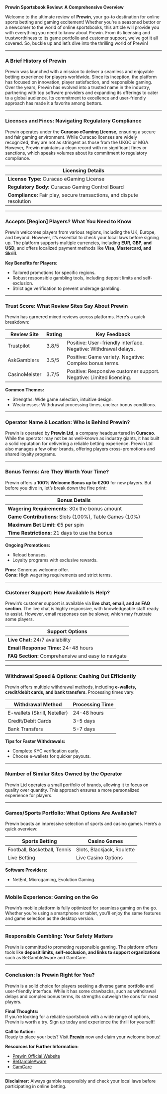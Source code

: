**Prewin Sportsbook Review: A Comprehensive Overview**  

Welcome to the ultimate review of **Prewin**, your go-to destination for online sports betting and gaming excitement! Whether you're a seasoned bettor or a newcomer to the world of online sportsbooks, this article will provide you with everything you need to know about Prewin. From its licensing and trustworthiness to its game portfolio and customer support, we’ve got it all covered. So, buckle up and let’s dive into the thrilling world of Prewin!  

---

### **A Brief History of Prewin**  
Prewin was launched with a mission to deliver a seamless and enjoyable betting experience for players worldwide. Since its inception, the platform has focused on innovation, player satisfaction, and responsible gaming. Over the years, Prewin has evolved into a trusted name in the industry, partnering with top software providers and expanding its offerings to cater to a global audience. Its commitment to excellence and user-friendly approach has made it a favorite among bettors.  

---

### **Licenses and Fines: Navigating Regulatory Compliance**  
Prewin operates under the **Curacao eGaming License**, ensuring a secure and fair gaming environment. While Curacao licenses are widely recognized, they are not as stringent as those from the UKGC or MGA. However, Prewin maintains a clean record with no significant fines or sanctions, which speaks volumes about its commitment to regulatory compliance.  

| **Licensing Details** |  
|-----------------------|  
| **License Type:** Curacao eGaming License |  
| **Regulatory Body:** Curacao Gaming Control Board |  
| **Compliance:** Fair play, secure transactions, and dispute resolution |  

---

### **Accepts [Region] Players? What You Need to Know**  
Prewin welcomes players from various regions, including the UK, Europe, and beyond. However, it’s essential to check your local laws before signing up. The platform supports multiple currencies, including **EUR, GBP, and USD**, and offers localized payment methods like **Visa, Mastercard, and Skrill**.  

**Key Benefits for Players:**  
- Tailored promotions for specific regions.  
- Robust responsible gambling tools, including deposit limits and self-exclusion.  
- Strict age verification to prevent underage gambling.  

---

### **Trust Score: What Review Sites Say About Prewin**  
Prewin has garnered mixed reviews across platforms. Here’s a quick breakdown:  

| **Review Site** | **Rating** | **Key Feedback** |  
|------------------|------------|------------------|  
| Trustpilot       | 3.8/5      | Positive: User-friendly interface. Negative: Withdrawal delays. |  
| AskGamblers      | 3.5/5      | Positive: Game variety. Negative: Complex bonus terms. |  
| CasinoMeister    | 3.7/5      | Positive: Responsive customer support. Negative: Limited licensing. |  

**Common Themes:**  
- Strengths: Wide game selection, intuitive design.  
- Weaknesses: Withdrawal processing times, unclear bonus conditions.  

---

### **Operator Name & Location: Who is Behind Prewin?**  
Prewin is operated by **Prewin Ltd**, a company headquartered in **Curacao**. While the operator may not be as well-known as industry giants, it has built a solid reputation for delivering a reliable betting experience. Prewin Ltd also manages a few other brands, offering players cross-promotions and shared loyalty programs.  

---

### **Bonus Terms: Are They Worth Your Time?**  
Prewin offers a **100% Welcome Bonus up to €200** for new players. But before you dive in, let’s break down the fine print:  

| **Bonus Details** |  
|-------------------|  
| **Wagering Requirements:** 30x the bonus amount |  
| **Game Contributions:** Slots (100%), Table Games (10%) |  
| **Maximum Bet Limit:** €5 per spin |  
| **Time Restrictions:** 21 days to use the bonus |  

**Ongoing Promotions:**  
- Reload bonuses.  
- Loyalty programs with exclusive rewards.  

**Pros:** Generous welcome offer.  
**Cons:** High wagering requirements and strict terms.  

---

### **Customer Support: How Available Is Help?**  
Prewin’s customer support is available via **live chat, email, and an FAQ section**. The live chat is highly responsive, with knowledgeable staff ready to assist. However, email responses can be slower, which may frustrate some players.  

| **Support Options** |  
|---------------------|  
| **Live Chat:** 24/7 availability |  
| **Email Response Time:** 24-48 hours |  
| **FAQ Section:** Comprehensive and easy to navigate |  

---

### **Withdrawal Speed & Options: Cashing Out Efficiently**  
Prewin offers multiple withdrawal methods, including **e-wallets, credit/debit cards, and bank transfers**. Processing times vary:  

| **Withdrawal Method** | **Processing Time** |  
|-----------------------|---------------------|  
| E-wallets (Skrill, Neteller) | 24-48 hours |  
| Credit/Debit Cards | 3-5 days |  
| Bank Transfers | 5-7 days |  

**Tips for Faster Withdrawals:**  
- Complete KYC verification early.  
- Choose e-wallets for quicker payouts.  

---

### **Number of Similar Sites Owned by the Operator**  
Prewin Ltd operates a small portfolio of brands, allowing it to focus on quality over quantity. This approach ensures a more personalized experience for players.  

---

### **Games/Sports Portfolio: What Options Are Available?**  
Prewin boasts an impressive selection of sports and casino games. Here’s a quick overview:  

| **Sports Betting** | **Casino Games** |  
|--------------------|------------------|  
| Football, Basketball, Tennis | Slots, Blackjack, Roulette |  
| Live Betting | Live Casino Options |  

**Software Providers:**  
- NetEnt, Microgaming, Evolution Gaming.  

---

### **Mobile Experience: Gaming on the Go**  
Prewin’s mobile platform is fully optimized for seamless gaming on the go. Whether you’re using a smartphone or tablet, you’ll enjoy the same features and game selection as the desktop version.  

---

### **Responsible Gambling: Your Safety Matters**  
Prewin is committed to promoting responsible gaming. The platform offers tools like **deposit limits, self-exclusion, and links to support organizations** such as BeGambleAware and GamCare.  

---

### **Conclusion: Is Prewin Right for You?**  
Prewin is a solid choice for players seeking a diverse game portfolio and user-friendly interface. While it has some drawbacks, such as withdrawal delays and complex bonus terms, its strengths outweigh the cons for most players.  

**Final Thoughts:**  
If you’re looking for a reliable sportsbook with a wide range of options, Prewin is worth a try. Sign up today and experience the thrill for yourself!  

**Call to Action:**  
Ready to place your bets? Visit **[Prewin](https://www.prewin.eu)** now and claim your welcome bonus!  

**Resources for Further Information:**  
- [Prewin Official Website](https://www.prewin.eu)  
- [BeGambleAware](https://www.begambleaware.org)  
- [GamCare](https://www.gamcare.org.uk)  

--- 

**Disclaimer:** Always gamble responsibly and check your local laws before participating in online betting.